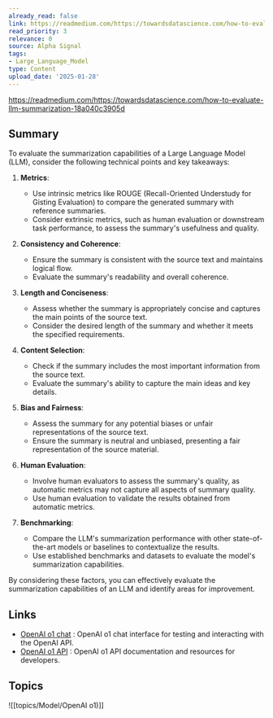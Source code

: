 ```yaml
---
already_read: false
link: https://readmedium.com/https://towardsdatascience.com/how-to-evaluate-llm-summarization-18a040c3905d
read_priority: 3
relevance: 0
source: Alpha Signal
tags:
- Large_Language_Model
type: Content
upload_date: '2025-01-28'
---
```


https://readmedium.com/https://towardsdatascience.com/how-to-evaluate-llm-summarization-18a040c3905d
## Summary

To evaluate the summarization capabilities of a Large Language Model (LLM), consider the following technical points and key takeaways:

1. **Metrics**:
   - Use intrinsic metrics like ROUGE (Recall-Oriented Understudy for Gisting Evaluation) to compare the generated summary with reference summaries.
   - Consider extrinsic metrics, such as human evaluation or downstream task performance, to assess the summary's usefulness and quality.

2. **Consistency and Coherence**:
   - Ensure the summary is consistent with the source text and maintains logical flow.
   - Evaluate the summary's readability and overall coherence.

3. **Length and Conciseness**:
   - Assess whether the summary is appropriately concise and captures the main points of the source text.
   - Consider the desired length of the summary and whether it meets the specified requirements.

4. **Content Selection**:
   - Check if the summary includes the most important information from the source text.
   - Evaluate the summary's ability to capture the main ideas and key details.

5. **Bias and Fairness**:
   - Assess the summary for any potential biases or unfair representations of the source text.
   - Ensure the summary is neutral and unbiased, presenting a fair representation of the source material.

6. **Human Evaluation**:
   - Involve human evaluators to assess the summary's quality, as automatic metrics may not capture all aspects of summary quality.
   - Use human evaluation to validate the results obtained from automatic metrics.

7. **Benchmarking**:
   - Compare the LLM's summarization performance with other state-of-the-art models or baselines to contextualize the results.
   - Use established benchmarks and datasets to evaluate the model's summarization capabilities.

By considering these factors, you can effectively evaluate the summarization capabilities of an LLM and identify areas for improvement.
## Links

- [OpenAI o1 chat](https://openai01.net/) : OpenAI o1 chat interface for testing and interacting with the OpenAI API.
- [OpenAI o1 API](https://openaio1api.com/) : OpenAI o1 API documentation and resources for developers.

## Topics

![[topics/Model/OpenAI o1)]]